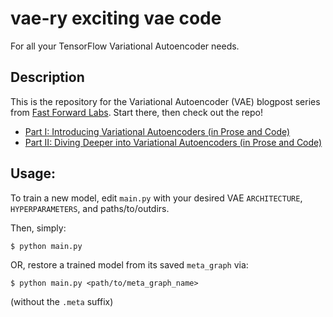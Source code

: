 # vae-ry exciting vae code
For all your TensorFlow Variational Autoencoder needs.

## Description

This is the repository for the Variational Autoencoder (VAE) blogpost series
from [Fast Forward Labs](http://www.fastforwardlabs.com).
Start there, then check out the repo!

* [Part I: Introducing Variational Autoencoders (in Prose and Code)](http://blog.fastforwardlabs.com/post/148842796218/introducing-variational-autoencoders-in-prose-and)
* [Part II: Diving Deeper into Variational Autoencoders (in Prose and Code)](TODO)

## Usage:

To train a new model, edit `main.py` with your desired VAE `ARCHITECTURE`,
`HYPERPARAMETERS`, and paths/to/outdirs.

Then, simply:

```
$ python main.py
```

OR, restore a trained model from its saved `meta_graph` via:

```
$ python main.py <path/to/meta_graph_name>
```
(without the `.meta` suffix)
